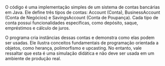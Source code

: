 O código é uma implementação simples de um sistema de contas bancárias em Java. Ele define três tipos de contas: Account (Conta), BusinessAccount (Conta de Negócios) e SavingsAccount (Conta de Poupança). Cada tipo de conta possui funcionalidades específicas, como depósito, saque, empréstimos e cálculo de juros.

O programa cria instâncias dessas contas e demonstra como elas podem ser usadas. Ele ilustra conceitos fundamentais de programação orientada a objetos, como herança, polimorfismo e upcasting. No entanto, vale ressaltar que esta é uma simulação didática e não deve ser usada em um ambiente de produção real.